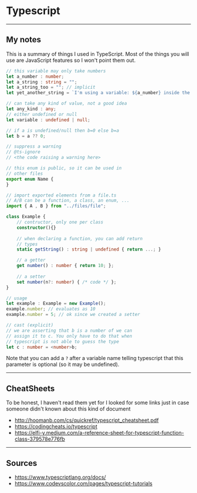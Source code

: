 # Typescript

<hr class="sl">

## My notes

This is a summary of things I used in TypeScript. Most of the things you will use are JavaScript features so I won't point them out.

```ts
// this variable may only take numbers
let a_number : number;
let a_string : string = "";
let a_string_too = ""; // implicit
let yet_another_string = `I'm using a variable: ${a_number} inside the string`;

// can take any kind of value, not a good idea
let any_kind : any;
// either undefined or null
let variable : undefined | null;

// if a is undefined/null then b=0 else b=a
let b = a ?? 0;

// suppress a warning
// @ts-ignore
// <the code raising a warning here>

// this enum is public, so it can be used in
// other files
export enum Name {
}

// import exported elements from a file.ts
// A/B can be a function, a class, an enum, ...
import { A , B } from "../files/file";

class Example {
    // contructor, only one per class
    constructor(){}
    
    // when declaring a function, you can add return
    // types
    static getString() : string | undefined { return ...; }

    // a getter
    get number() : number { return 10; };
    
    // a setter
    set number(n?: number) { /* code */ };
}

// usage
let example : Example = new Example();
example.number; // evaluates as 10
example.number = 5; // ok since we created a setter

// cast (explicit)
// we are asserting that b is a number of we can
// assign it to c. You only have to do that when
// typescript is not able to guess the type
let c : number = <number>b; 
```

Note that you can add a `?` after a variable name telling typescript that this parameter is optional (so it may be undefined).

<hr class="sr">

## CheatSheets

To be honest, I haven't read them yet for I looked for some links just in case someone didn't known about this kind of document

* <http://hoomanb.com/cs/quickref/typescript_cheatsheet.pdf>
* <https://codingcheats.io/typescript>
* <https://elfi-y.medium.com/a-reference-sheet-for-typescript-function-class-379578e776fb>

<hr class="sl">

## Sources

* <https://www.typescriptlang.org/docs/>
* <https://www.codevscolor.com/pages/typescript-tutorials>